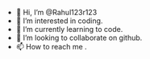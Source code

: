 - 👋 Hi, I’m @Rahul123r123
- 👀 I’m interested in coding.
- 🌱 I’m currently learning to code.
- 💞️ I’m looking to collaborate on github.
- 📫 How to reach me .

<!---
Rahul123r123/Rahul123r123 is a ✨ special ✨ repository because its `README.md` (this file) appears on your GitHub profile.
You can click the Preview link to take a look at your changes.
--->
